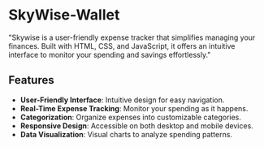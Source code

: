 # SkyWise-Wallet

"Skywise is a user-friendly expense tracker that simplifies managing your finances. Built with HTML, CSS, and JavaScript, it offers an intuitive interface to monitor your spending and savings effortlessly."

## Features

- **User-Friendly Interface**: Intuitive design for easy navigation.
- **Real-Time Expense Tracking**: Monitor your spending as it happens.
- **Categorization**: Organize expenses into customizable categories.
- **Responsive Design**: Accessible on both desktop and mobile devices.
- **Data Visualization**: Visual charts to analyze spending patterns.
